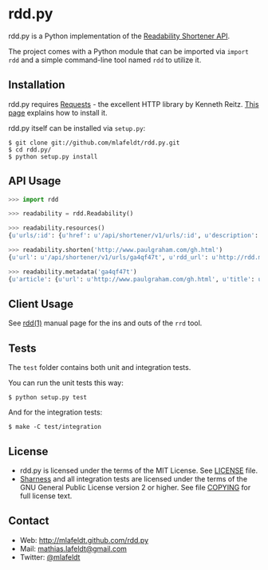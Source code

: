 rdd.py
======

rdd.py is a Python implementation of the [Readability Shortener API].

The project comes with a Python module that can be imported via `import rdd` and
a simple command-line tool named `rdd` to utilize it.


Installation
------------

rdd.py requires [Requests] - the excellent HTTP library by Kenneth Reitz.
[This page][Requests-install] explains how to install it.

rdd.py itself can be installed via `setup.py`:

    $ git clone git://github.com/mlafeldt/rdd.py.git
    $ cd rdd.py/
    $ python setup.py install


API Usage
---------

```python
>>> import rdd

>>> readability = rdd.Readability()

>>> readability.resources()
{u'urls/:id': {u'href': u'/api/shortener/v1/urls/:id', u'description': u'The URL endpoint. GET a URL ID to view available metadata of a shortened link.'}, u'urls': {u'href': u'/api/shortener/v1/urls', u'description': u'The URLs endpoint. POST a URL to add it to the shortener.'}}

>>> readability.shorten('http://www.paulgraham.com/gh.html')
{u'url': u'/api/shortener/v1/urls/ga4qf47t', u'rdd_url': u'http://rdd.me/ga4qf47t', u'id': u'ga4qf47t'}

>>> readability.metadata('ga4qf47t')
{u'article': {u'url': u'http://www.paulgraham.com/gh.html', u'title': u'Great Hackers', u'excerpt': u'Want to start a startup? Get funded by Y Combinator. ...', u'word_count': 5147, u'author': None}, u'rdd_url': u'http://rdd.me/ga4qf47t', u'id': u'ga4qf47t', u'full_url': u'http://readability.com/articles/ga4qf47t'}
```


Client Usage
------------

See [rdd(1)] manual page for the ins and outs of the `rrd` tool.


Tests
-----

The `test` folder contains both unit and integration tests.

You can run the unit tests this way:

    $ python setup.py test

And for the integration tests:

    $ make -C test/integration


License
-------

* rdd.py is licensed under the terms of the MIT License. See [LICENSE] file.
* [Sharness] and all integration tests are licensed under the terms of the GNU
  General Public License version 2 or higher. See file [COPYING] for full license
  text.


Contact
-------

* Web: <http://mlafeldt.github.com/rdd.py>
* Mail: <mathias.lafeldt@gmail.com>
* Twitter: [@mlafeldt](https://twitter.com/mlafeldt)


[COPYING]: https://github.com/mlafeldt/rdd.py/blob/master/test/COPYING
[LICENSE]: https://github.com/mlafeldt/rdd.py/blob/master/LICENSE
[Readability Shortener API]: https://www.readability.com/publishers/rdd
[Sharness]: https://github.com/mlafeldt/Sharness
[rdd(1)]: http://mlafeldt.github.com/rdd.py/man/rdd.1.html
[Requests]: http://python-requests.org
[Requests-install]: http://docs.python-requests.org/en/latest/user/install/
